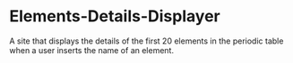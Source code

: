 # Elements-Details-Displayer
A site that displays the details of the first 20 elements in the periodic table when a user inserts the name of an element.
